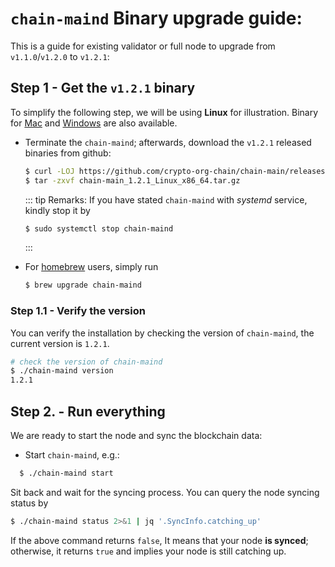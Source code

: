
# `chain-maind` Binary upgrade guide:

This is a guide for existing validator or full node to upgrade from `v1.1.0`/`v1.2.0` to `v1.2.1`:



## Step 1 - Get the `v1.2.1` binary

To simplify the following step, we will be using **Linux** for illustration. Binary for
[Mac](https://github.com/crypto-org-chain/chain-main/releases/download/v1.2.1/chain-main_1.2.1_Darwin_x86_64.tar.gz) and [Windows](https://github.com/crypto-org-chain/chain-main/releases/download/v1.2.1/chain-main_1.2.1_Windows_x86_64.zip) are also available. 

- Terminate the `chain-maind`; afterwards, download the `v1.2.1` released binaries from github:

  ```bash
  $ curl -LOJ https://github.com/crypto-org-chain/chain-main/releases/download/v1.2.1/chain-main_1.2.1_Linux_x86_64.tar.gz
  $ tar -zxvf chain-main_1.2.1_Linux_x86_64.tar.gz
  ```


    ::: tip Remarks: 
    If you have stated `chain-maind` with *systemd* service, kindly stop it by 

    ```bash 
    $ sudo systemctl stop chain-maind
    ```

    :::



- For [homebrew](https://github.com/crypto-org-chain/homebrew-chain-maind#chain-maind-homebrew-tap) users, simply run 

    ```bash 
    $ brew upgrade chain-maind
    ```

### Step 1.1 -  Verify the version

You can verify the installation by checking the version of `chain-maind`, the current version is `1.2.1`.

  ```bash 
  # check the version of chain-maind
  $ ./chain-maind version
  1.2.1
  ```

## Step 2. - Run everything

We are ready to start the node and sync the blockchain data:

- Start `chain-maind`, e.g.:

```bash
  $ ./chain-maind start
```

Sit back and wait for the syncing process. You can query the node syncing status by
  ```bash
  $ ./chain-maind status 2>&1 | jq '.SyncInfo.catching_up'
  ```
  If the above command returns `false`, It means that your node **is synced**; otherwise, it returns `true` and implies your node is still catching up.


